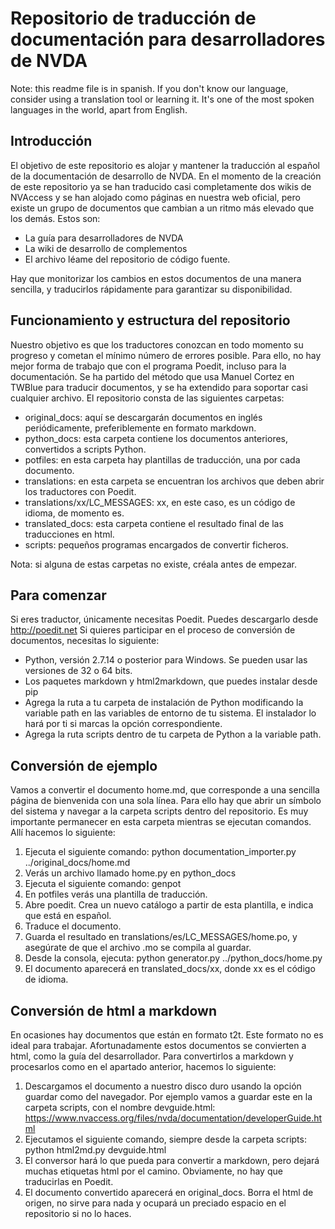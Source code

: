 # Repositorio de traducción de documentación para desarrolladores de NVDA

Note: this readme file is in spanish. If you don't know our language, consider using a translation tool or learning it. It's one of the most spoken languages in the world, apart from English.

## Introducción

El objetivo de este repositorio es alojar y mantener la traducción al español de la documentación de desarrollo de NVDA. En el momento de la creación de este repositorio ya se han traducido casi completamente dos wikis de NVAccess y se han alojado como páginas en nuestra web oficial, pero existe un grupo de documentos que cambian a un ritmo más elevado que los demás. Estos son:

* La guía para desarrolladores de NVDA
* La wiki de desarrollo de complementos
* El archivo léame del repositorio de código fuente.

Hay que monitorizar los cambios en estos documentos de una manera sencilla, y traducirlos rápidamente para garantizar su disponibilidad.

## Funcionamiento y estructura del repositorio

Nuestro objetivo es que los traductores conozcan en todo momento su progreso y cometan el mínimo número de errores posible. Para ello, no hay mejor forma de trabajo que con el programa Poedit, incluso para la documentación. Se ha partido del método que usa Manuel Cortez en TWBlue para traducir documentos, y se ha extendido para soportar casi cualquier archivo. El repositorio consta de las siguientes carpetas:

* original_docs: aquí se descargarán documentos en inglés periódicamente, preferiblemente en formato markdown.
* python_docs: esta carpeta contiene los documentos anteriores, convertidos a scripts Python.
* potfiles: en esta carpeta hay plantillas de traducción, una por cada documento.
* translations: en esta carpeta se encuentran los archivos que deben abrir los traductores con Poedit.
* translations/xx/LC_MESSAGES: xx, en este caso, es un código de idioma, de momento es.
* translated_docs: esta carpeta contiene el resultado final de las traducciones en html.
* scripts: pequeños programas encargados de convertir ficheros.

Nota: si alguna de estas carpetas no existe, créala antes de empezar.

## Para comenzar

Si eres traductor, únicamente necesitas Poedit. Puedes descargarlo desde http://poedit.net
Si quieres participar en el proceso de conversión de documentos, necesitas lo siguiente:

* Python, versión 2.7.14 o posterior para Windows. Se pueden usar las versiones de 32 o 64 bits.
* Los paquetes markdown y html2markdown, que puedes instalar desde pip
* Agrega la ruta a tu carpeta de instalación de Python modificando la variable path en las variables de entorno de tu sistema. El instalador lo hará por ti si marcas la opción correspondiente.
* Agrega la ruta scripts dentro de tu carpeta de Python a la variable path.

## Conversión de ejemplo

Vamos a convertir el documento home.md, que corresponde a una sencilla página de bienvenida con una sola línea. Para ello hay que abrir un símbolo del sistema y navegar a la carpeta scripts dentro del repositorio. Es muy importante permanecer en esta carpeta mientras se ejecutan comandos. Allí hacemos lo siguiente:

1. Ejecuta el siguiente comando: python documentation_importer.py ../original_docs/home.md
2. Verás un archivo llamado home.py en python_docs
3. Ejecuta el siguiente comando: genpot
4. En potfiles verás una plantilla de traducción.
5. Abre poedit. Crea un nuevo catálogo a partir de esta plantilla, e indica que está en español.
6. Traduce el documento.
7. Guarda el resultado en translations/es/LC_MESSAGES/home.po, y asegúrate de que el archivo .mo se compila al guardar.
8. Desde la consola, ejecuta: python generator.py ../python_docs/home.py
9. El documento aparecerá en translated_docs/xx, donde xx es el código de idioma.

## Conversión de html a markdown

En ocasiones hay documentos que están en formato t2t. Este formato no es ideal para trabajar. Afortunadamente estos documentos se convierten a html, como la guía del desarrollador. Para convertirlos a markdown y procesarlos como en el apartado anterior, hacemos lo siguiente:

1. Descargamos el documento a nuestro disco duro usando la opción guardar como del navegador. Por ejemplo vamos a guardar este en la carpeta scripts, con el nombre devguide.html: https://www.nvaccess.org/files/nvda/documentation/developerGuide.html
2. Ejecutamos el siguiente comando, siempre desde la carpeta scripts: python html2md.py devguide.html
3. El conversor hará lo que pueda para convertir a markdown, pero dejará muchas etiquetas html por el camino. Obviamente, no hay que traducirlas en Poedit.
4. El documento convertido aparecerá en original_docs. Borra el html de origen, no sirve para nada y ocupará un preciado espacio en el repositorio si no lo haces.
